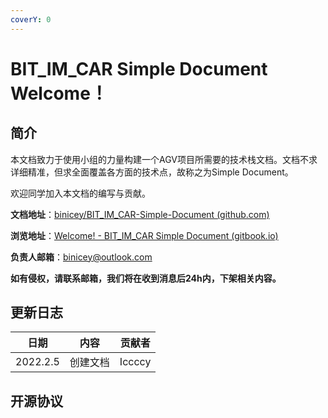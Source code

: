 ```yaml
---
coverY: 0
---
```


# BIT_IM_CAR Simple Document Welcome！

## 简介

本文档致力于使用小组的力量构建一个AGV项目所需要的技术栈文档。文档不求详细精准，但求全面覆盖各方面的技术点，故称之为Simple Document。

欢迎同学加入本文档的编写与贡献。

**文档地址**：[binicey/BIT_IM_CAR-Simple-Document (github.com)](https://github.com/binicey/BIT_IM_CAR-Simple-Document)

**浏览地址**：[Welcome! - BIT_IM_CAR Simple Document (gitbook.io)](https://iccccy.gitbook.io/bit_im_car-simple-document/)

**负责人邮箱**：binicey@outlook.com

**如有侵权，请联系邮箱，我们将在收到消息后24h内，下架相关内容。**

## 更新日志

| 日期     | 内容     | 贡献者 |
| -------- | -------- | ------ |
| 2022.2.5 | 创建文档 | Iccccy |

## 开源协议
